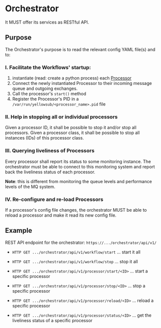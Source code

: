 # Orchestrator

It MUST offer its services as RESTful API.

## Purpose

The Orchestrator's purpose is to read the relevant config YAML file(s) and to:

### I. Facilitate the Workflows' startup: 

1. instantiate (read: create a python process) each [Processor](/docs/Glossary#Processor)
2. Connect the newly instantiated Processor to their incoming message queue and outgoing exchanges.
3. Call the processor's `start()` method
4. Register the Processor's PID in a `/var/run/yellowsub/<processor_name>.pid` file

### II. Help in stopping all or individual processors

Given a processor ID, it shall be possible to stop it and/or stop all processors.
Given  a processor class, it shall be possible to stop all instances (IDs) of this processor class.

### III. Querying liveliness of Processors

Every processor shall report its status to some monitoring instance. The orchestrator must be able to connect to this monitoring 
system and report back the liveliness status of each processor.

**Note**: this is different from monitoring the queue levels and performance levels of the MQ system.


### IV. Re-configure and re-load Processors
  
If a processor's config file changes, the orchestrator MUST be able to reload a processor and make it read its new config
file.

## Example


REST API endpoint for the orchestrator: ``https://.../orchestrator/api/v1/``


* ``HTTP GET .../orchestrator/api/v1/workflow/start`` ... start it all
* ``HTTP GET .../orchestrator/api/v1/workflow/stop``  ... stop  it all

* ``HTTP GET .../orchestrator/api/v1/processor/start/<ID>`` ... start a specific processor 
* ``HTTP GET .../orchestrator/api/v1/processor/stop/<ID>`` ...  stop a specific processor 
* ``HTTP GET .../orchestrator/api/v1/processor/reload/<ID>`` ... reload a specific processor

* ``HTTP GET .../orchestrator/api/v1/processor/status/<ID>`` ... get the liveliness status of a specific processor 


